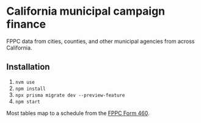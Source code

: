 # California municipal campaign finance

FPPC data from cities, counties, and other municipal agencies from across California.

## Installation

1. `nvm use`
1. `npm install`
1. `npx prisma migrate dev --preview-feature`
1. `npm start`

Most tables map to a schedule from the [FPPC Form 460](https://www.fppc.ca.gov/content/dam/fppc/NS-Documents/TAD/Campaign%20Forms/460.pdf).
